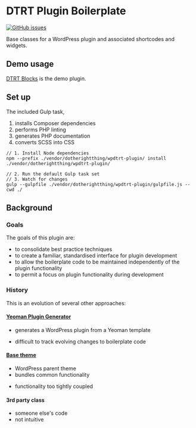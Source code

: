 # DTRT Plugin Boilerplate

[![GitHub issues](https://img.shields.io/github/issues/dotherightthing/wpdtrt-plugin.svg)](https://github.com/dotherightthing/wpdtrt-plugin/issues)

Base classes for a WordPress plugin and associated shortcodes and widgets.

## Demo usage

[DTRT Blocks](https://github.com/dotherightthing/wpdtrt-blocks) is the demo plugin.

## Set up

The included Gulp task,

1. installs Composer dependencies
2. performs PHP linting
3. generates PHP documentation
4. converts SCSS into CSS

```
// 1. Install Node dependencies
npm --prefix ./vendor/dotherightthing/wpdtrt-plugin/ install ./vendor/dotherightthing/wpdtrt-plugin/

// 2. Run the default Gulp task set
// 3. Watch for changes
gulp --gulpfile ./vendor/dotherightthing/wpdtrt-plugin/gulpfile.js --cwd ./
```

## Background

### Goals

The goals of this plugin are:

* to consolidate best practice techniques
* to create a familiar, standardised interface for plugin development
* to allow the boilerplate code to be maintained independently of the plugin functionality
* to permit a focus on plugin functionality during development

### History

This is an evolution of several other approaches:

#### [Yeoman Plugin Generator](https://github.com/dotherightthing/generator-wp-plugin-boilerplate)

+ generates a WordPress plugin from a Yeoman template
- difficult to track evolving changes to boilerplate code

#### [Base theme](https://github.com/dotherightthing/wpdtrt)

+ WordPress parent theme
+ bundles common functionality
- functionality too tightly coupled

#### 3rd party class

- someone else's code
- not intuitive
